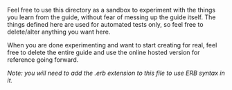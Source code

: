 <!--directory_fragment { "author": "You", "name": "Sandbox", "parent_id": "content/home" } -->
<!--fragment { "name": "Foo", "author": "You" } -->
<!--use_layout:_custom_layout.html.erb-->

Feel free to use this directory as a sandbox to experiment with the things you learn from the guide, without fear of messing up the guide itself. The things defined here are used for automated tests only, so feel free to  delete/alter anything you want here.

When you are done experimenting and want to start creating for real, feel free to delete the entire guide and use the online hosted version for reference going forward.

*Note: you will need to add the .erb extension to this file to use ERB syntax in it.*

<!--model { "id": 1, "type": "markdown_record/tests/model", "string_field": "foo", "int_field": 100, "float_field": 95.5, "bool_field": true, "date_field": "03/13/2023", "maybe_field": null, "hash_field": {} }-->

<!--model { "id": 2, "type": "markdown_record/tests/model", "string_field": "bar", "int_field": 42, "float_field": 99.9, "bool_field": false, "date_field": "12/25/2020", "maybe_field": 50, "hash_field": { "some_data": { "some_field": 999 }}  }-->